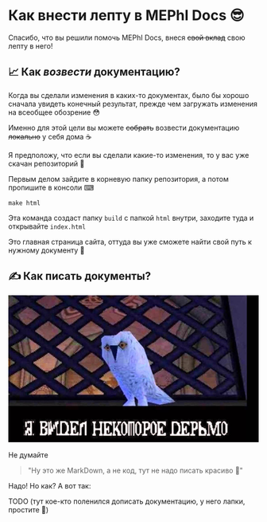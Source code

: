 # Как внести лепту в MEPhI Docs 😎

Спасибо, что вы решили помочь MEPhI Docs, внеся ~~свой вклад~~ свою лепту в него!

## 📈 Как *возвести* документацию?

Когда вы сделали изменения в каких-то документах, было бы хорошо сначала увидеть конечный результат, прежде чем загружать изменения на всеобщее обозрение 😳

Именно для этой цели вы можете ~~собрать~~ возвести документацию ~~локально~~ у себя дома ☕

Я предположу, что если вы сделали какие-то изменения, то у вас уже скачан репозиторий 🤔

Первым делом зайдите в корневую папку репозитория, а потом пропишите в консоли ⌨

```console
make html
```

Эта команда создаст папку `build` c папкой `html` внутри, заходите туда и открывайте `index.html`

Это главная страница сайта, оттуда вы уже сможете найти свой путь к нужному документу 🤗

## ✍ Как писать документы?

![Я ВИДЕЛ НЕКОТОРОЕ ДЕРЬМО (ГАРРИ ПОТТЕР)](docs/_static/images/wonky_ive_seen_some_shit.jpg)

Не думайте

> "Ну это же MarkDown, а не код, тут не надо писать красиво 💅"

Надо! Но как? А вот так:

TODO (тут кое-кто поленился дописать документацию, у него лапки, простите 🥺)
